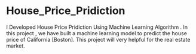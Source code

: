 # House_Price_Pridiction
I Developed House Price Pridiction Using Machine Learning Algorithm . In  this  project , we have  built  a  machine  learning  model  to predict the house price of California [Boston].  This project  will very helpful for the  real estate market.
